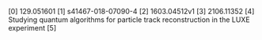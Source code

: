 [0] 129.051601
[1] s41467-018-07090-4
[2] 1603.04512v1
[3] 2106.11352
[4] Studying quantum algorithms for particle track reconstruction in the LUXE experiment
[5]